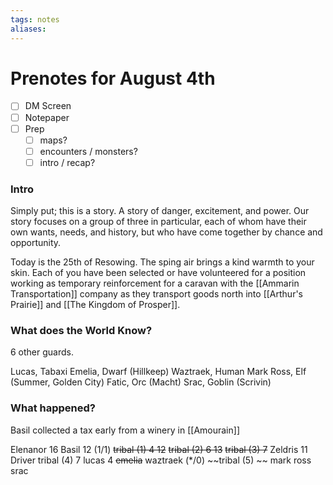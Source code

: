 ```yaml
---
tags: notes
aliases:
---
```


# Prenotes for August 4th
- [ ] DM Screen
- [ ] Notepaper
- [ ] Prep
	- [ ] maps?
	- [ ] encounters / monsters?
	- [ ] intro / recap?

### Intro

Simply put; this is a story. A story of danger, excitement, and power. Our story focuses on a group of three in particular, each of whom have their own wants, needs,  and history, but who have come together by chance and opportunity.

Today is the 25th of Resowing. The sping air brings a kind warmth to your skin. Each of you have been selected or have volunteered for a position working as temporary reinforcement for a caravan with the [[Ammarin Transportation]] company as they transport goods north into [[Arthur's Prairie]] and [[The Kingdom of Prosper]]. 

### What does the World Know?

6 other guards. 

Lucas, Tabaxi
Emelia, Dwarf (Hillkeep)
Waztraek, Human
Mark Ross, Elf (Summer, Golden City)
Fatic, Orc (Macht)
Srac, Goblin (Scrivin)


### What happened?

Basil collected a tax early from a winery in [[Amourain]]

Elenanor 16
Basil 12 (1/1)
~~tribal (1) 4 12~~
~~tribal (2) 6 13~~
~~tribal (3) 7~~
Zeldris 11
Driver
tribal (4) 7
lucas 4 
~~emelia~~
waztraek (\*/0)
~~tribal (5) ~~
mark ross
srac
